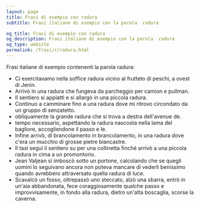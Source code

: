 ```yaml
---
layout: page
title: Frasi di esempio con radura 
subtitle: Frasi italiane di esempio con la parola  radura

og_title: Frasi di esempio con radura 
og_description: Frasi italiane di esempio con la parola  radura
og_type: website
permalink: /frasi/r/radura.html
---
```


Frasi italiane di esempio contenenti la parola radura:


- Ci esercitavamo nella soffice radura vicino al frutteto di peschi, a ovest di Jenin.
- Arrivò in una radura che fungeva da parcheggio per camion e pullman.
- Il sentiero si appiattì e si allargò in una piccola radura.
- Continuo a camminare fino a una radura dove mi ritrovo circondato da un gruppo di senzatetto.
- obliquamente la grande radura che si trova a destra dell'avenue de.
- tempo necessario, aspettando la radura nascosta nella lama del bagliore, accogliendone il passo e le.
- Infine arrivò, di brancolamento in brancolamento, in una radura dove c'era un mucchio di grosse pietre biancastre.
- Il taxi seguì il sentiero su per una collinetta finché arrivò a una piccola radura in cima a un promontorio.
- Jean Valjean si imboscò sotto un portone, calcolando che se quegli uomini lo seguivano ancora non poteva mancare di vederli benissimo quando avrebbero attraversato quella radura di luce.
- Scavalcò un fosso, oltrepassò uno steccato, alzò una sbarra, entrò in un'aia abbandonata, fece coraggiosamente qualche passo e improvvisamente, in fondo alla radura, dietro un'alta boscaglia, scorse la caverna.
